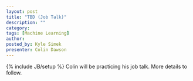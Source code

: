 ```yaml
---
layout: post
title: "TBD (Job Talk)"
description: ""
category: 
tags: [Machine Learning]
author: 
posted_by: Kyle Simek
presenter: Colin Dawson
---
```

{% include JB/setup %}
Colin will be practicing his job talk.  More details to follow.

